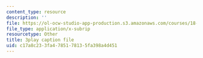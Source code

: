 ```yaml
---
content_type: resource
description: ''
file: https://ol-ocw-studio-app-production.s3.amazonaws.com/courses/18-01sc-single-variable-calculus-fall-2010/c17a8c233fa4785178135fa398a4d451_KhwQKE_tld0.srt
file_type: application/x-subrip
resourcetype: Other
title: 3play caption file
uid: c17a8c23-3fa4-7851-7813-5fa398a4d451
---
```

